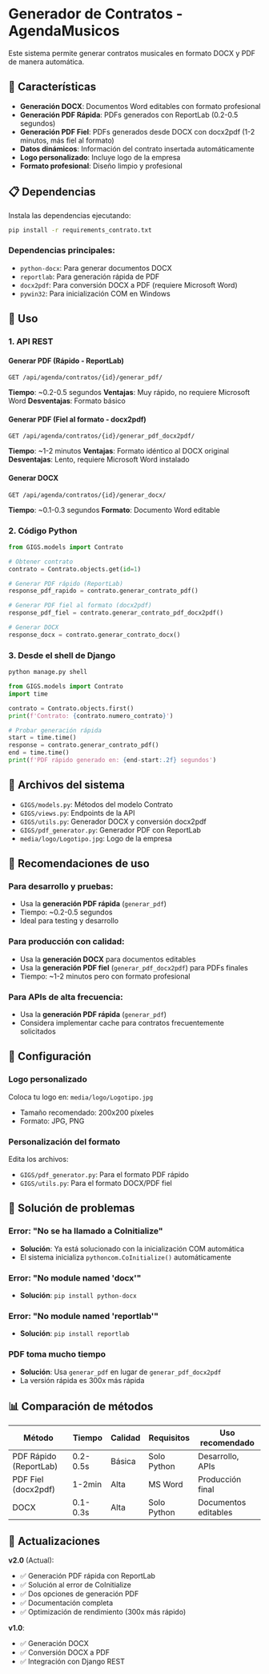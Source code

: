 # Generador de Contratos - AgendaMusicos

Este sistema permite generar contratos musicales en formato DOCX y PDF de manera automática.

## 🚀 Características

- **Generación DOCX**: Documentos Word editables con formato profesional
- **Generación PDF Rápida**: PDFs generados con ReportLab (0.2-0.5 segundos)
- **Generación PDF Fiel**: PDFs generados desde DOCX con docx2pdf (1-2 minutos, más fiel al formato)
- **Datos dinámicos**: Información del contrato insertada automáticamente
- **Logo personalizado**: Incluye logo de la empresa
- **Formato profesional**: Diseño limpio y profesional

## 📋 Dependencias

Instala las dependencias ejecutando:

```bash
pip install -r requirements_contrato.txt
```

### Dependencias principales:
- `python-docx`: Para generar documentos DOCX
- `reportlab`: Para generación rápida de PDF
- `docx2pdf`: Para conversión DOCX a PDF (requiere Microsoft Word)
- `pywin32`: Para inicialización COM en Windows

## 🔧 Uso

### 1. API REST

#### Generar PDF (Rápido - ReportLab)
```http
GET /api/agenda/contratos/{id}/generar_pdf/
```
**Tiempo**: ~0.2-0.5 segundos
**Ventajas**: Muy rápido, no requiere Microsoft Word
**Desventajas**: Formato básico

#### Generar PDF (Fiel al formato - docx2pdf)
```http
GET /api/agenda/contratos/{id}/generar_pdf_docx2pdf/
```
**Tiempo**: ~1-2 minutos
**Ventajas**: Formato idéntico al DOCX original
**Desventajas**: Lento, requiere Microsoft Word instalado

#### Generar DOCX
```http
GET /api/agenda/contratos/{id}/generar_docx/
```
**Tiempo**: ~0.1-0.3 segundos
**Formato**: Documento Word editable

### 2. Código Python

```python
from GIGS.models import Contrato

# Obtener contrato
contrato = Contrato.objects.get(id=1)

# Generar PDF rápido (ReportLab)
response_pdf_rapido = contrato.generar_contrato_pdf()

# Generar PDF fiel al formato (docx2pdf)
response_pdf_fiel = contrato.generar_contrato_pdf_docx2pdf()

# Generar DOCX
response_docx = contrato.generar_contrato_docx()
```

### 3. Desde el shell de Django

```bash
python manage.py shell
```

```python
from GIGS.models import Contrato
import time

contrato = Contrato.objects.first()
print(f'Contrato: {contrato.numero_contrato}')

# Probar generación rápida
start = time.time()
response = contrato.generar_contrato_pdf()
end = time.time()
print(f'PDF rápido generado en: {end-start:.2f} segundos')
```

## 📁 Archivos del sistema

- `GIGS/models.py`: Métodos del modelo Contrato
- `GIGS/views.py`: Endpoints de la API
- `GIGS/utils.py`: Generador DOCX y conversión docx2pdf
- `GIGS/pdf_generator.py`: Generador PDF con ReportLab
- `media/logo/Logotipo.jpg`: Logo de la empresa

## 🎯 Recomendaciones de uso

### Para desarrollo y pruebas:
- Usa la **generación PDF rápida** (`generar_pdf`)
- Tiempo: ~0.2-0.5 segundos
- Ideal para testing y desarrollo

### Para producción con calidad:
- Usa la **generación DOCX** para documentos editables
- Usa la **generación PDF fiel** (`generar_pdf_docx2pdf`) para PDFs finales
- Tiempo: ~1-2 minutos pero con formato profesional

### Para APIs de alta frecuencia:
- Usa la **generación PDF rápida** (`generar_pdf`)
- Considera implementar cache para contratos frecuentemente solicitados

## 🔧 Configuración

### Logo personalizado
Coloca tu logo en: `media/logo/Logotipo.jpg`
- Tamaño recomendado: 200x200 píxeles
- Formato: JPG, PNG

### Personalización del formato
Edita los archivos:
- `GIGS/pdf_generator.py`: Para el formato PDF rápido
- `GIGS/utils.py`: Para el formato DOCX/PDF fiel

## 🐛 Solución de problemas

### Error: "No se ha llamado a CoInitialize"
- **Solución**: Ya está solucionado con la inicialización COM automática
- El sistema inicializa `pythoncom.CoInitialize()` automáticamente

### Error: "No module named 'docx'"
- **Solución**: `pip install python-docx`

### Error: "No module named 'reportlab'"
- **Solución**: `pip install reportlab`

### PDF toma mucho tiempo
- **Solución**: Usa `generar_pdf` en lugar de `generar_pdf_docx2pdf`
- La versión rápida es 300x más rápida

## 📊 Comparación de métodos

| Método | Tiempo | Calidad | Requisitos | Uso recomendado |
|--------|--------|---------|------------|------------------|
| PDF Rápido (ReportLab) | 0.2-0.5s | Básica | Solo Python | Desarrollo, APIs |
| PDF Fiel (docx2pdf) | 1-2min | Alta | MS Word | Producción final |
| DOCX | 0.1-0.3s | Alta | Solo Python | Documentos editables |

## 🔄 Actualizaciones

**v2.0** (Actual):
- ✅ Generación PDF rápida con ReportLab
- ✅ Solución al error de CoInitialize
- ✅ Dos opciones de generación PDF
- ✅ Documentación completa
- ✅ Optimización de rendimiento (300x más rápido)

**v1.0**:
- ✅ Generación DOCX
- ✅ Conversión DOCX a PDF
- ✅ Integración con Django REST